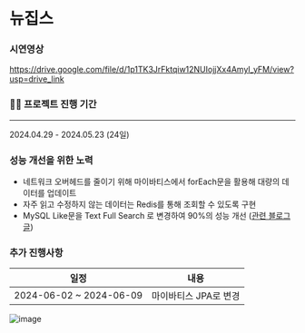 # 뉴집스

###  시연영상

https://drive.google.com/file/d/1p1TK3JrFktqiw12NUIojjXx4AmyI_yFM/view?usp=drive_link

###  🙋‍♀️ 프로젝트 진행 기간
--------------------------
2024.04.29 - 2024.05.23 (24일)

### 성능 개선을 위한 노력
* 네트워크 오버헤드를 줄이기 위해 마이바티스에서 forEach문을 활용해 대량의 데이터를 업데이트
* 자주 읽고 수정하지 않는 데이터는 Redis를 통해 조회할 수 있도록 구현
* MySQL Like문을 Text Full Search 로 변경하여 90%의 성능 개선 ([관련 블로그 글](https://velog.io/@qkrwnsduq/%EC%95%84%EC%A7%81%EB%8F%84-LIKE-CONCAT-key-%EB%A5%BC-%EC%82%AC%EC%9A%A9%ED%95%98%EC%8B%9C%EB%82%98%EC%9A%94-Full-Text-Search-%EB%A5%BC-%EC%82%AC%EC%9A%A9%ED%95%B4-%EC%95%BD-92-%EC%84%B1%EB%8A%A5-%EA%B0%9C%EC%84%A0))

### 추가 진행사항
| 일정               | 내용            |
|------------------|---------------|
| 2024-06-02 ~ 2024-06-09 | 마이바티스 JPA로 변경 |

![image](https://github.com/user-attachments/assets/227b9c71-3b93-4d7d-bbea-c49be11d2b38)



